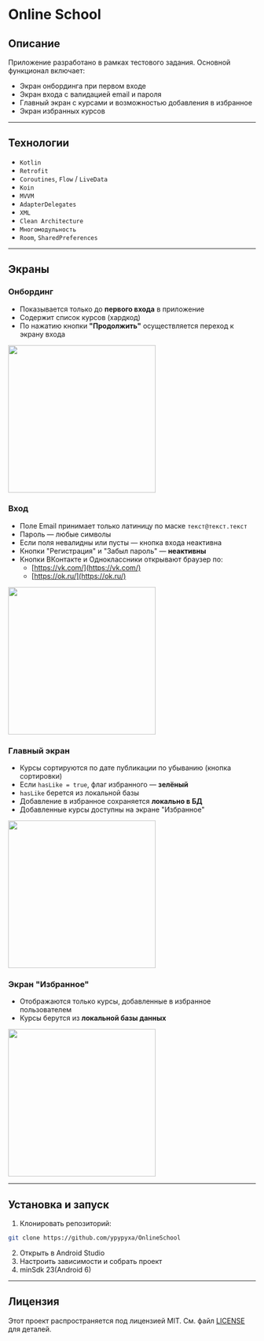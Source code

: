 # Online School

## Описание

Приложение разработано в рамках тестового задания. Основной функционал включает:
- Экран онбординга при первом входе
- Экран входа с валидацией email и пароля
- Главный экран с курсами и возможностью добавления в избранное
- Экран избранных курсов

---

## Технологии

- `Kotlin`
- `Retrofit`
- `Coroutines`, `Flow` / `LiveData`
- `Koin`
- `MVVM`
- `AdapterDelegates`
- `XML`
- `Clean Architecture`
- `Многомодульность`
- `Room`, `SharedPreferences`

---

## Экраны

### Онбординг
- Показывается только до **первого входа** в приложение
- Содержит список курсов (хардкод)
- По нажатию кнопки **"Продолжить"** осуществляется переход к экрану входа

<img src="https://iili.io/35VLNNS.md.png" width="300">

### Вход
- Поле Email принимает только латиницу по маске `текст@текст.текст`
- Пароль — любые символы
- Если поля невалидны или пусты — кнопка входа неактивна
- Кнопки "Регистрация" и "Забыл пароль" — **неактивны**
- Кнопки ВКонтакте и Одноклассники открывают браузер по:
  - [https://vk.com/](https://vk.com/)
  - [https://ok.ru/](https://ok.ru/)

<img src="https://iili.io/35VLwR2.md.png" width="300">

### Главный экран
- Курсы сортируются по дате публикации по убыванию (кнопка сортировки)
- Если `hasLike = true`, флаг избранного — **зелёный**
- `hasLike` берется из локальной базы
- Добавление в избранное сохраняется **локально в БД**
- Добавленные курсы доступны на экране "Избранное"

<img src="https://iili.io/35VLkx9.md.png" width="300">

### Экран "Избранное"
- Отображаются только курсы, добавленные в избранное пользователем
- Курсы берутся из **локальной базы данных**

<img src="https://iili.io/35VLOD7.md.png" width="300">

---

## Установка и запуск
1. Клонировать репозиторий:
```bash
git clone https://github.com/ypypyxa/OnlineSchool
```
2. Открыть в Android Studio
3. Настроить зависимости и собрать проект
4. minSdk 23(Android 6)

---

## Лицензия
Этот проект распространяется под лицензией MIT. См. файл [LICENSE](LICENSE) для деталей.

